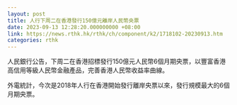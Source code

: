 ```yaml
---
layout: post
title: 人行下周二在香港發行150億元離岸人民幣央票
date: 2023-09-13 12:28:20.000000000 +08:00
link: https://news.rthk.hk/rthk/ch/component/k2/1718102-20230913.htm
categories: rthk
---
```


人民銀行公告，下周二在香港招標發行150億元人民幣6個月期央票，以豐富香港高信用等級人民幣金融產品，完善香港人民幣收益率曲線。

外電統計，今次是2018年人行在香港開始發行離岸央票以來，發行規模最大的6個月期央票。
